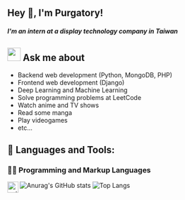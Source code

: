 ## Hey 👋, I'm Purgatory! 
##### I'm an intern at a display technology company in Taiwan
<!-- Social icons section -->

<!-- <a href="https://leetcode.com/tcs900430/">
<img align="left" alt="Leetcode" width="22px" src="https://cdn.jsdelivr.net/npm/simple-icons@v3/icons/leetcode.svg" />
</a>
<a href="https://github.com/purgatory-b/">
<img align="left" alt="Github" width="22px" src="https://cdn.jsdelivr.net/npm/simple-icons@v3/icons/github.svg" />
</a>
<a href="https://mail.google.com/ ">
<img align="left" alt="Gmail" width="22px" src="https://cdn.jsdelivr.net/npm/simple-icons@3.12.2/icons/gmail.svg" />
 </a> -->

## <img src="https://media.giphy.com/media/WUlplcMpOCEmTGBtBW/giphy.gif" width="30"> Ask me about
- Backend web development (Python, MongoDB, PHP)
- Frontend web development (Django)
- Deep Learning and Machine Learning
- Solve programming problems at LeetCode
- Watch anime and TV shows
- Read some manga
- Play videogames
- etc...


## 🔨 Languages and Tools:
<h3>👨‍💻 Programming and Markup Languages</h3>
<a href="https://pytorch.org/" target="_blank"> <img align="left" src="https://raw.githubusercontent.com/rahul-jha98/github_readme_icons/main/language_and_tools/square/pytorch/pytorch.svg" alt="pytorch" height="25px"/> </a>





![Anurag's GitHub stats](https://github-readme-stats.vercel.app/api?username=purgatory-b&show_icons=true&theme=tokyonight) 
![Top Langs](https://github-readme-stats.vercel.app/api/top-langs/?username=purgatory-b&layout=compact&theme=vue-dark)


